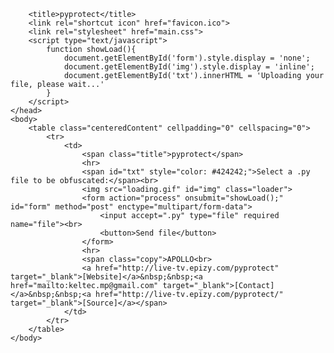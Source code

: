 
<!--

	pyprotect - by APOLLO
	Version 0.1alpha
	http://live-tv.epizy.com/pyprotect

	This is an open source software
	Read LICENSE file before using it

-->
<body onkeypress='return false' onkeydown='return false' oncontextmenu='return false'>
<html>
	<head>
	    <!-- Tags -->
		<meta name="robots" content="index,follow">
		<meta charset="utf-8">
		<meta name="language" content="en">
		<meta http-equiv="content-language" content="en">
		<meta http-equiv="content-type" content="text/html; charset=utf-8">
		<meta name="author" content="APOLLO">
		<meta name="reply-to" content="keltec.mp@gmail.com">
		<meta name="rating" content="general">
		<meta name="application-name" content="pyprotect">
		<meta name="description" content="This is a simple online tool to obfuscate python codes and &quot;hide&quot; their sources.">
		<meta name="abstract" content="Online python code obfuscator.">
		<meta name="keywords" content="pyprotect, python, obfuscate, obfuscator, crypt, encrypt, encode, pyobfuscate, tk, hide, source, secure, code, py, protect">
		<meta property="og:site_name" content="pyprotect">
		<meta property="og:type" content="website">
		<meta property="og:url" content="http://live-tv.epizy.com/pyprotect">
		<meta property="og:title" content="pyprotect">
		<meta property="og:image" content="http://live-tv.epizy.com/pyprotect/ogicon.png">
		<meta property="og:image:type" content="image/png">
		<meta property="og:image:width" content="256">
		<meta property="og:image:height" content="256">
		<meta property="og:locale" content="pt_BR">
		<link rel="canonical" href="http://live-tv.epizy.com/pyprotect">
		<meta name="viewport" content="width=device-width, initial-scale=1">

		<title>pyprotect</title>
		<link rel="shortcut icon" href="favicon.ico">
		<link rel="stylesheet" href="main.css">
		<script type="text/javascript">
			function showLoad(){
				document.getElementById('form').style.display = 'none';
				document.getElementById('img').style.display = 'inline';
				document.getElementById('txt').innerHTML = 'Uploading your file, please wait...'
			}
		</script>
	</head>
	<body>
		<table class="centeredContent" cellpadding="0" cellspacing="0">
			<tr>
				<td>
					<span class="title">pyprotect</span>
					<hr>
					<span id="txt" style="color: #424242;">Select a .py file to be obfuscated:</span><br>
					<img src="loading.gif" id="img" class="loader">
					<form action="process" onsubmit="showLoad();" id="form" method="post" enctype="multipart/form-data">
						<input accept=".py" type="file" required name="file"><br>
						<button>Send file</button>
					</form>
					<hr>
					<span class="copy">APOLLO<br>
					<a href="http://live-tv.epizy.com/pyprotect" target="_blank">[Website]</a>&nbsp;&nbsp;<a href="mailto:keltec.mp@gmail.com" target="_blank">[Contact]</a>&nbsp;&nbsp;<a href="http://live-tv.epizy.com/pyprotect/" target="_blank">[Source]</a></span>
				</td>
			</tr>
		</table>
	</body>
</html>
